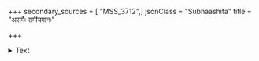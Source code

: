 +++
secondary_sources = [ "MSS_3712",]
jsonClass = "Subhaashita"
title = "असमैः समीयमानः"

+++

<details><summary>Text</summary>

असमैः समीयमानः समैश्च परिहीयमाणसत्कारः।  
अधुरि विनियुज्यमानस् त्रिभिरर्थपतिं त्यजति भृत्यः॥
</details>

